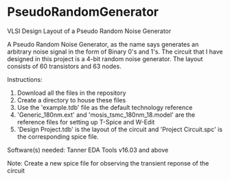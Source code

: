# PseudoRandomGenerator
VLSI Design Layout of a Pseudo Random Noise Generator

A Pseudo Random Noise Generator, as the name says generates an arbitrary noise signal in the form of Binary 0's and 1's. The circuit that I have designed in this project is a 4-bit random noise generator. The layout consists of 60 transistors and 63 nodes. 

Instructions:
1) Download all the files in the repository
2) Create a directory to house these files
3) Use the 'example.tdb' file as the default technology reference
4) 'Generic_180nm.ext' and 'mosis_tsmc_180nm_18.model' are the reference files for setting up T-Spice and W-Edit
5) 'Design Project.tdb' is the layout of the circuit and 'Project Circuit.spc' is the corresponding spice file.

Software(s) needed: Tanner EDA Tools v16.03 and above

Note: Create a new spice file for observing the transient reponse of the circuit

